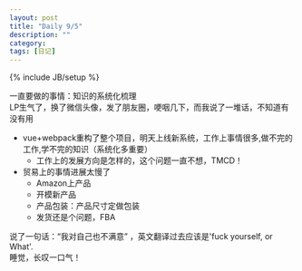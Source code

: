 ```yaml
---
layout: post
title: "Daily 9/5"
description: ""
category: 
tags: [日记]
---
```

{% include JB/setup %}

 一直要做的事情：知识的系统化梳理  
 LP生气了，换了微信头像，发了朋友圈，哽咽几下，而我说了一堆话，不知道有没有用  
- vue+webpack重构了整个项目，明天上线新系统，工作上事情很多,做不完的工作,学不完的知识（系统化多重要）
  - 工作上的发展方向是怎样的，这个问题一直不想，TMCD！
- 贸易上的事情进展太慢了
	- Amazon上产品
	- 开模新产品
	- 产品包装：产品尺寸定做包装
	- 发货还是个问题，FBA   
        
说了一句话：“我对自己也不满意” ，英文翻译过去应该是'fuck yourself, or What'.   
睡觉，长叹一口气！
